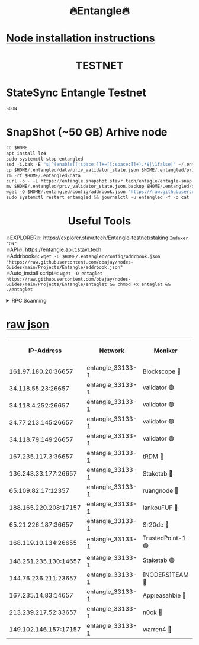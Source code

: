 <h1 align="center"> 🔥Entangle🔥</h1>

[Node installation instructions](https://github.com/obajay/nodes-Guides/tree/main/Projects/Entangle)
=

<h1 align="center"> TESTNET</h1>

# StateSync Entangle Testnet
```python
SOON
```
# SnapShot (~50 GB) Arhive node
```python
cd $HOME
apt install lz4
sudo systemctl stop entangled
sed -i.bak -E "s|^(enable[[:space:]]+=[[:space:]]+).*$|\1false|" ~/.entangled/config/config.toml
cp $HOME/.entangled/data/priv_validator_state.json $HOME/.entangled/priv_validator_state.json.backup
rm -rf $HOME/.entangled/data
curl -o - -L https://entangle.snapshot.stavr.tech/entagle/entagle-snap.tar.lz4 | lz4 -c -d - | tar -x -C $HOME/.entangled --strip-components 2
mv $HOME/.entangled/priv_validator_state.json.backup $HOME/.entangled/data/priv_validator_state.json
wget -O $HOME/.entangled/config/addrbook.json "https://raw.githubusercontent.com/obajay/nodes-Guides/main/Projects/Entangle/addrbook.json"
sudo systemctl restart entangled && journalctl -u entangled -f -o cat
```
 <h1 align="center"> Useful Tools</h1>
 
🔥EXPLORER🔥: https://explorer.stavr.tech/Entangle-testnet/staking        `Indexer "ON"` \
🔥API🔥:      https://entangle.api.t.stavr.tech \
🔥Addrbook🔥: ```wget -O $HOME/.entangled/config/addrbook.json "https://raw.githubusercontent.com/obajay/nodes-Guides/main/Projects/Entangle/addrbook.json"``` \
🔥Auto_install script🔥:  `wget -O entaglet https://raw.githubusercontent.com/obajay/nodes-Guides/main/Projects/Entangle/entaglet && chmod +x entaglet && ./entaglet`


<details>
<summary>RPC Scanning</summary>

<h2 align="center"> We scan nodes in real time every 4 hours. And we provide the final result of RPC endpoints.
We cannot influence the operation of these nodes in any way. </h2>


```python
If Voting Power is higher than 0 --> then the Node is a validator of the network and may be subject to attack and be a potential threat to the chain.
```
```python
We marked such validators with a red symbol
```

</details>

[raw json](https://rpc-check.entangt.stavr.tech/entangt/rpc-entangt-result.json)
=


<table><tr><th>IP-Address</th><th>Network</th><th>Moniker</th><th>Latest Block Height</th><th>Earliest Block Height</th><th>Catching Up</th><th>Tx Index</th><th>Voting Power</th><th>Scan Time</th></tr><tr><td>161.97.180.20:36657</td><td>entangle_33133-1</td><td>Blockscope 🔴</td><td>2573588</td><td>1</td><td>False</td><td>off</td><td>309515038737431</td><td>2024-03-10T08:00:49.190332944UTC</td></tr><tr><td>34.118.55.23:26657</td><td>entangle_33133-1</td><td>validator 🟢</td><td>2573589</td><td>1</td><td>False</td><td>on</td><td>0</td><td>2024-03-10T08:00:51.877225887UTC</td></tr><tr><td>34.118.4.252:26657</td><td>entangle_33133-1</td><td>validator 🟢</td><td>2567657</td><td>1</td><td>False</td><td>on</td><td>0</td><td>2024-03-10T08:00:52.175438936UTC</td></tr><tr><td>34.77.213.145:26657</td><td>entangle_33133-1</td><td>validator 🟢</td><td>2573589</td><td>1</td><td>False</td><td>on</td><td>0</td><td>2024-03-10T08:00:54.795033809UTC</td></tr><tr><td>34.118.79.149:26657</td><td>entangle_33133-1</td><td>validator 🟢</td><td>2573591</td><td>1</td><td>False</td><td>on</td><td>0</td><td>2024-03-10T08:01:14.452453463UTC</td></tr><tr><td>167.235.117.3:36657</td><td>entangle_33133-1</td><td>tRDM 🔴</td><td>2573592</td><td>1</td><td>False</td><td>on</td><td>214776416770716</td><td>2024-03-10T08:01:17.031048593UTC</td></tr><tr><td>136.243.33.177:26657</td><td>entangle_33133-1</td><td>Staketab 🔴</td><td>2573591</td><td>660001</td><td>False</td><td>on</td><td>180677109576196</td><td>2024-03-10T08:01:07.816559941UTC</td></tr><tr><td>65.109.82.17:12357</td><td>entangle_33133-1</td><td>ruangnode 🔴</td><td>2573589</td><td>1312001</td><td>False</td><td>off</td><td>657835486168981</td><td>2024-03-10T08:00:49.516795128UTC</td></tr><tr><td>188.165.220.208:17157</td><td>entangle_33133-1</td><td>lankouFUF 🔴</td><td>2573589</td><td>1910001</td><td>False</td><td>off</td><td>330846835601664</td><td>2024-03-10T08:00:54.491357709UTC</td></tr><tr><td>65.21.226.187:36657</td><td>entangle_33133-1</td><td>Sr20de 🔴</td><td>2573588</td><td>2049001</td><td>False</td><td>off</td><td>29444910867813</td><td>2024-03-10T08:00:46.898021267UTC</td></tr><tr><td>168.119.10.134:26655</td><td>entangle_33133-1</td><td>TrustedPoint-1 🟢</td><td>2573592</td><td>2268001</td><td>False</td><td>off</td><td>0</td><td>2024-03-10T08:01:17.236470089UTC</td></tr><tr><td>148.251.235.130:14657</td><td>entangle_33133-1</td><td>Staketab 🟢</td><td>2573588</td><td>2272001</td><td>False</td><td>on</td><td>0</td><td>2024-03-10T08:00:46.585497398UTC</td></tr><tr><td>144.76.236.211:23657</td><td>entangle_33133-1</td><td>[NODERS]TEAM 🔴</td><td>2573590</td><td>2304001</td><td>False</td><td>off</td><td>26809450365031740</td><td>2024-03-10T08:01:05.573745069UTC</td></tr><tr><td>167.235.14.83:14657</td><td>entangle_33133-1</td><td>Appieasahbie 🔴</td><td>2573592</td><td>2436001</td><td>False</td><td>on</td><td>43265636793295039</td><td>2024-03-10T08:01:16.714914066UTC</td></tr><tr><td>213.239.217.52:33657</td><td>entangle_33133-1</td><td>n0ok 🔴</td><td>2573591</td><td>2473591</td><td>False</td><td>off</td><td>46610910800191634</td><td>2024-03-10T08:01:12.103742315UTC</td></tr><tr><td>149.102.146.157:17157</td><td>entangle_33133-1</td><td>warren4 🔴</td><td>2573590</td><td>2558001</td><td>False</td><td>on</td><td>505228444965130</td><td>2024-03-10T08:01:03.296802744UTC</td></tr></table>
